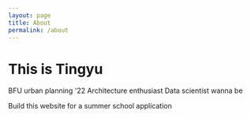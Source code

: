 ```yaml
---
layout: page
title: About
permalink: /about
---
```


# This is Tingyu

BFU urban planning '22
Architecture enthusiast
Data scientist wanna be

Build this website for a summer school application


